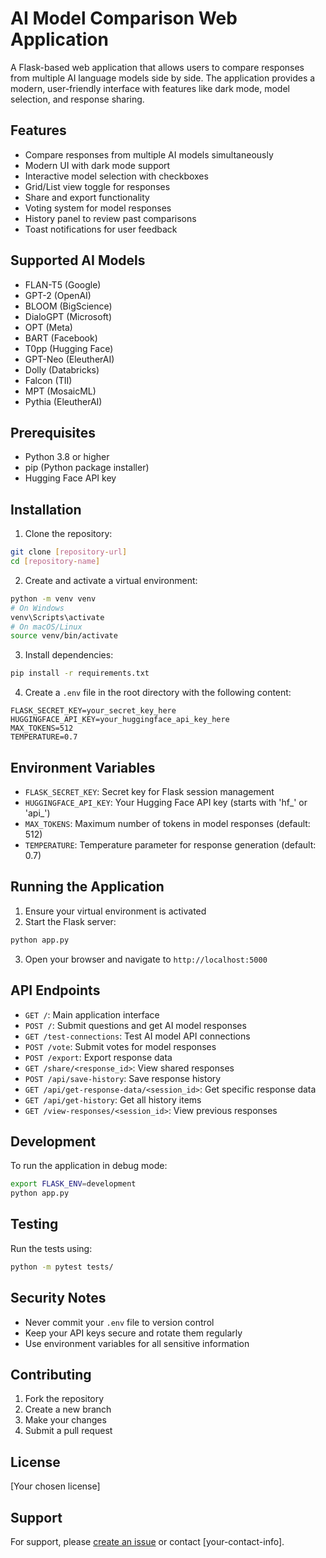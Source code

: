 # AI Model Comparison Web Application

A Flask-based web application that allows users to compare responses from multiple AI language models side by side. The application provides a modern, user-friendly interface with features like dark mode, model selection, and response sharing.

## Features

- Compare responses from multiple AI models simultaneously
- Modern UI with dark mode support
- Interactive model selection with checkboxes
- Grid/List view toggle for responses
- Share and export functionality
- Voting system for model responses
- History panel to review past comparisons
- Toast notifications for user feedback

## Supported AI Models

- FLAN-T5 (Google)
- GPT-2 (OpenAI)
- BLOOM (BigScience)
- DialoGPT (Microsoft)
- OPT (Meta)
- BART (Facebook)
- T0pp (Hugging Face)
- GPT-Neo (EleutherAI)
- Dolly (Databricks)
- Falcon (TII)
- MPT (MosaicML)
- Pythia (EleutherAI)

## Prerequisites

- Python 3.8 or higher
- pip (Python package installer)
- Hugging Face API key

## Installation

1. Clone the repository:
```bash
git clone [repository-url]
cd [repository-name]
```

2. Create and activate a virtual environment:
```bash
python -m venv venv
# On Windows
venv\Scripts\activate
# On macOS/Linux
source venv/bin/activate
```

3. Install dependencies:
```bash
pip install -r requirements.txt
```

4. Create a `.env` file in the root directory with the following content:
```
FLASK_SECRET_KEY=your_secret_key_here
HUGGINGFACE_API_KEY=your_huggingface_api_key_here
MAX_TOKENS=512
TEMPERATURE=0.7
```

## Environment Variables

- `FLASK_SECRET_KEY`: Secret key for Flask session management
- `HUGGINGFACE_API_KEY`: Your Hugging Face API key (starts with 'hf_' or 'api_')
- `MAX_TOKENS`: Maximum number of tokens in model responses (default: 512)
- `TEMPERATURE`: Temperature parameter for response generation (default: 0.7)

## Running the Application

1. Ensure your virtual environment is activated
2. Start the Flask server:
```bash
python app.py
```
3. Open your browser and navigate to `http://localhost:5000`

## API Endpoints

- `GET /`: Main application interface
- `POST /`: Submit questions and get AI model responses
- `GET /test-connections`: Test AI model API connections
- `POST /vote`: Submit votes for model responses
- `POST /export`: Export response data
- `GET /share/<response_id>`: View shared responses
- `POST /api/save-history`: Save response history
- `GET /api/get-response-data/<session_id>`: Get specific response data
- `GET /api/get-history`: Get all history items
- `GET /view-responses/<session_id>`: View previous responses

## Development

To run the application in debug mode:
```bash
export FLASK_ENV=development
python app.py
```

## Testing

Run the tests using:
```bash
python -m pytest tests/
```

## Security Notes

- Never commit your `.env` file to version control
- Keep your API keys secure and rotate them regularly
- Use environment variables for all sensitive information

## Contributing

1. Fork the repository
2. Create a new branch
3. Make your changes
4. Submit a pull request

## License

[Your chosen license]

## Support

For support, please [create an issue](your-issue-tracker-url) or contact [your-contact-info]. 
